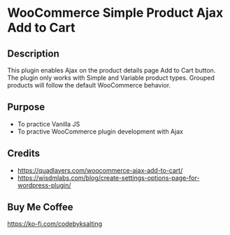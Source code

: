 # WooCommerce Simple Product Ajax Add to Cart

## Description
This plugin enables Ajax on the product details page Add to Cart button. The plugin only works with Simple and Variable product types. Grouped products will follow the default WooCommerce behavior.

## Purpose
- To practice Vanilla JS
- To practive WooCommerce plugin development with Ajax

## Credits
- https://quadlayers.com/woocommerce-ajax-add-to-cart/
- https://wisdmlabs.com/blog/create-settings-options-page-for-wordpress-plugin/

## Buy Me Coffee
https://ko-fi.com/codebyksalting
